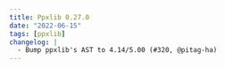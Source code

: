 ```yaml
---
title: Ppxlib 0.27.0
date: "2022-06-15"
tags: [ppxlib]
changelog: |
  - Bump ppxlib's AST to 4.14/5.00 (#320, @pitag-ha)
---
```



